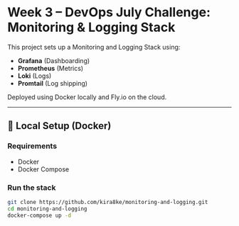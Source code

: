 # Week 3 – DevOps July Challenge: Monitoring & Logging Stack

This project sets up a Monitoring and Logging Stack using:

- **Grafana** (Dashboarding)
- **Prometheus** (Metrics)
- **Loki** (Logs)
- **Promtail** (Log shipping)

Deployed using Docker locally and Fly.io on the cloud.

---

## 🔧 Local Setup (Docker)

### Requirements
- Docker
- Docker Compose

### Run the stack

```bash
git clone https://github.com/kira8ke/monitoring-and-logging.git
cd monitoring-and-logging
docker-compose up -d

